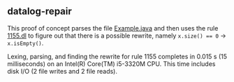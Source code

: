 ## datalog-repair

This proof of concept parses the file [Example.java](https://github.com/lyxell/datalog-repair/blob/master/Example.java)
and then uses the rule [1155.dl](https://raw.githubusercontent.com/lyxell/datalog-repair/master/rules/1155.dl)
to figure out that there is a possible rewrite, namely `x.size() == 0` -> `x.isEmpty()`.

Lexing, parsing, and finding the rewrite for rule 1155 completes in 0.015
s (15 milliseconds) on an Intel(R) Core(TM) i5-3320M CPU. This time
includes disk I/O (2 file writes and 2 file reads).
